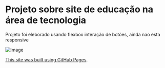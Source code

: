 <h1>Projeto sobre site de educação na área de tecnologia</h1>

<p>Projeto foi eleborado usando flexbox interação de botões, ainda nao esta responsive</p>

![image](https://github.com/user-attachments/assets/2e174d61-6aab-43fa-be08-7a5ca6d8aa0f)



<a href="rainbow-dodol-ca3c57.netlify.app" rel="link projeto">

This site was built using [GitHub Pages](rainbow-dodol-ca3c57.netlify.ap/).
